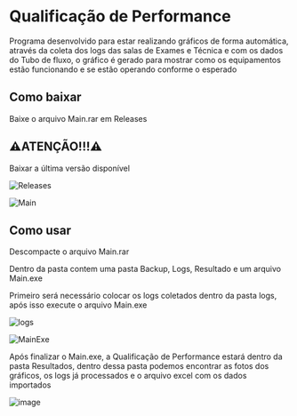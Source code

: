 <h1>Qualificação de Performance</h1>
<p>Programa desenvolvido para estar realizando gráficos de forma automática, através da coleta dos logs das salas de Exames e Técnica e com os dados do Tubo de fluxo, o gráfico é gerado para mostrar como os equipamentos estão funcionando e se estão operando conforme o esperado</p>

<h2>Como baixar</h2>
<p>Baixe o arquivo Main.rar em Releases</p>

<h2>⚠️ATENÇÃO!!!⚠️</h2>
<p>Baixar a última versão disponível</p>

![Releases](https://github.com/user-attachments/assets/81ceea99-b905-41d2-9e70-ba0570ffa99b)

![Main](https://github.com/user-attachments/assets/a0cfcdf7-a83c-4c49-8bf3-c576900ce894)

<h2>Como usar</h2>
 
<p>Descompacte o arquivo Main.rar</p>

<p>Dentro da pasta contem uma pasta Backup, Logs, Resultado e um arquivo Main.exe</p>
<p>Primeiro será necessário colocar os logs coletados dentro da pasta logs, após isso execute o arquivo Main.exe</p>

![logs](https://github.com/user-attachments/assets/e6b6a350-ffd7-42c6-a3e5-dfcf816d1033)

![MainExe](https://github.com/user-attachments/assets/f68e4a83-fea0-4839-af91-bce3cd27c835)

<p>Após finalizar o Main.exe, a Qualificação de Performance estará dentro da pasta Resultados, dentro dessa pasta podemos encontrar as fotos dos gráficos, os logs já processados e o arquivo excel com os dados importados</p>

![image](https://github.com/user-attachments/assets/d40a6add-6c21-470d-b4f9-13cfa7c30ece)
